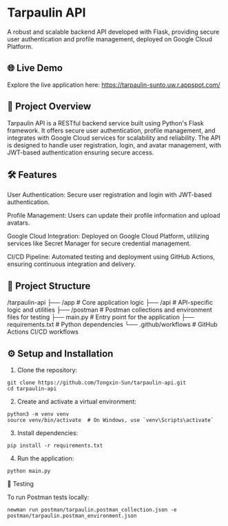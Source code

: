 # Tarpaulin API

A robust and scalable backend API developed with Flask, providing secure user authentication and profile management, deployed on Google Cloud Platform.

## 🌐 Live Demo

Explore the live application here: https://tarpaulin-sunto.uw.r.appspot.com/

## 🚀 Project Overview

Tarpaulin API is a RESTful backend service built using Python's Flask framework. It offers secure user authentication, profile management, and integrates with Google Cloud services for scalability and reliability. The API is designed to handle user registration, login, and avatar management, with JWT-based authentication ensuring secure access.

## 🛠️ Features

User Authentication: Secure user registration and login with JWT-based authentication.

Profile Management: Users can update their profile information and upload avatars.

Google Cloud Integration: Deployed on Google Cloud Platform, utilizing services like Secret Manager for secure credential management.

CI/CD Pipeline: Automated testing and deployment using GitHub Actions, ensuring continuous integration and delivery.

## 📁 Project Structure
/tarpaulin-api
├── /app                # Core application logic
├── /api                # API-specific logic and utilities
├── /postman            # Postman collections and environment files for testing
├── main.py             # Entry point for the application
├── requirements.txt    # Python dependencies
└── .github/workflows   # GitHub Actions CI/CD workflows

## ⚙️ Setup and Installation
1. Clone the repository:
```
git clone https://github.com/Tongxin-Sun/tarpaulin-api.git
cd tarpaulin-api
```

2. Create and activate a virtual environment:

```
python3 -m venv venv
source venv/bin/activate  # On Windows, use `venv\Scripts\activate`
```

3. Install dependencies:
```
pip install -r requirements.txt
```

4. Run the application:
```
python main.py
```

🧪 Testing

To run Postman tests locally:
```
newman run postman/tarpaulin.postman_collection.json -e postman/tarpaulin.postman_environment.json
```
